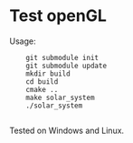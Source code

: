 # Test openGL

Usage:

```
    git submodule init
    git submodule update
    mkdir build
    cd build
    cmake ..
    make solar_system
    ./solar_system
    
```

Tested on Windows and  Linux.
